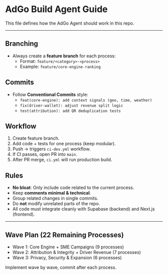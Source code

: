 # AdGo Build Agent Guide

This file defines how the AdGo Agent should work in this repo.

---

## Branching
- Always create a **feature branch** for each process:
  - Format: `feature/<category>-<process>`
  - Example: `feature/core-engine-ranking`

## Commits
- Follow **Conventional Commits** style:
  - `feat(core-engine): add context signals (geo, time, weather)`
  - `fix(driver-wallet): adjust revenue split logic`
  - `test(attribution): add QR deduplication tests`

## Workflow
1. Create feature branch.
2. Add code + tests for one process (keep modular).
3. Push → triggers `ci-dev.yml` workflow.
4. If CI passes, open PR into `main`.
5. After PR merge, `ci.yml` will run production build.

## Rules
- **No bloat**: Only include code related to the current process.
- Keep **comments minimal & technical**.
- Group related changes in single commits.
- Do **not** modify unrelated parts of the repo.
- All code must integrate cleanly with Supabase (backend) and Next.js (frontend).

---

## Wave Plan (22 Remaining Processes)

- Wave 1: Core Engine + SME Campaigns (9 processes)
- Wave 2: Attribution & Integrity + Driver Revenue (7 processes)
- Wave 3: Privacy, Security & Expansion (6 processes)

Implement wave by wave, commit after each process.
